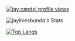 [![jay candel profile views](https://u8views.com/api/v1/github/profiles/133104319/views/day-week-month-total-count.svg)](https://u8views.com/github/jaylikesbunda)

![jaylikesbunda's Stats](https://github-readme-stats.vercel.app/api?username=jaylikesbunda&theme=jolly&show_icons=true&hide_border=true&count_private=true)

[![Top Langs](https://github-readme-stats.vercel.app/api/top-langs/?username=jaylikesbunda&langs_count=1&hide_progress=true)](https://github.com/jaylikesbunda/github-readme-stats&langs_count=8)
